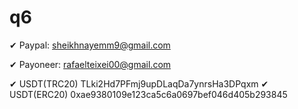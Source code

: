 # q6


✔  Paypal: sheikhnayemm9@gmail.com

✔  Payoneer: rafaelteixei00@gmail.com

✔  USDT(TRC20) TLki2Hd7PFmj9upDLaqDa7ynrsHa3DPqxm
✔  USDT(ERC20) 0xae9380109e123ca5c6a0697bef046d405b293845
